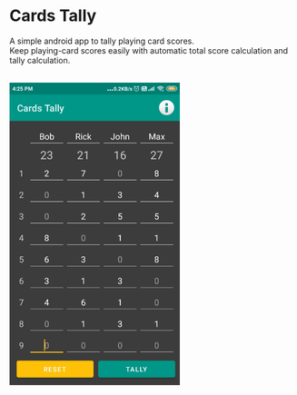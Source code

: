 # Cards Tally
A simple android app to tally playing card scores.<br>
Keep playing-card scores easily with automatic total score calculation and tally calculation.
<br><br>

<img src="https://raw.githubusercontent.com/prat-man/Cards-Tally/main/Screenshot.jpg" width="300px"/>
